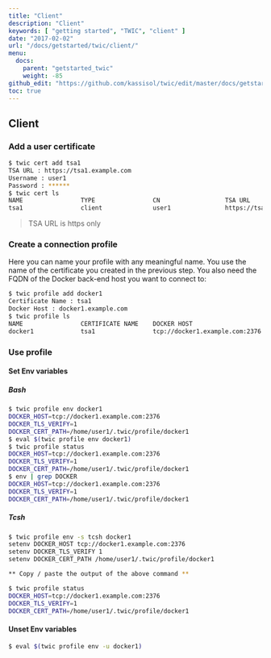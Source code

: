 ```yaml
---
title: "Client"
description: "Client"
keywords: [ "getting started", "TWIC", "client" ]
date: "2017-02-02"
url: "/docs/getstarted/twic/client/"
menu:
  docs:
    parent: "getstarted_twic"
    weight: -85
github_edit: "https://github.com/kassisol/twic/edit/master/docs/getstarted/client.md"
toc: true
---
```


## Client
### Add a user certificate

```bash
$ twic cert add tsa1
TSA URL : https://tsa1.example.com
Username : user1
Password : ******
$ twic cert ls
NAME                TYPE                CN                  TSA URL                   EXPIRE
tsa1                client              user1               https://tsa1.example.com  2018-02-02
```

> TSA URL is https only

### Create a connection profile

Here you can name your profile with any meaningful name. You use the name of the certificate you created in the previous step. You also need the FQDN of the Docker back-end host you want to connect to:

```bash
$ twic profile add docker1
Certificate Name : tsa1
Docker Host : docker1.example.com
$ twic profile ls
NAME                CERTIFICATE NAME    DOCKER HOST
docker1             tsa1                tcp://docker1.example.com:2376
```

### Use profile
#### Set Env variables
##### Bash

```bash
$ twic profile env docker1
DOCKER_HOST=tcp://docker1.example.com:2376
DOCKER_TLS_VERIFY=1
DOCKER_CERT_PATH=/home/user1/.twic/profile/docker1
$ eval $(twic profile env docker1)
$ twic profile status
DOCKER_HOST=tcp://docker1.example.com:2376
DOCKER_TLS_VERIFY=1
DOCKER_CERT_PATH=/home/user1/.twic/profile/docker1
$ env | grep DOCKER
DOCKER_HOST=tcp://docker1.example.com:2376
DOCKER_TLS_VERIFY=1
DOCKER_CERT_PATH=/home/user1/.twic/profile/docker1
```

##### Tcsh

```bash
$ twic profile env -s tcsh docker1
setenv DOCKER_HOST tcp://docker1.example.com:2376
setenv DOCKER_TLS_VERIFY 1
setenv DOCKER_CERT_PATH /home/user1/.twic/profile/docker1

** Copy / paste the output of the above command **

$ twic profile status
DOCKER_HOST=tcp://docker1.example.com:2376
DOCKER_TLS_VERIFY=1
DOCKER_CERT_PATH=/home/user1/.twic/profile/docker1
```

#### Unset Env variables

```bash
$ eval $(twic profile env -u docker1)
```
